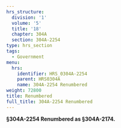 ```yaml
---
hrs_structure:
  division: '1'
  volume: '5'
  title: '18'
  chapter: 304A
  section: 304A-2254
type: hrs_section
tags:
  - Government
menu:
  hrs:
    identifier: HRS_0304A-2254
    parent: HRS0304A
    name: 304A-2254 Renumbered
weight: 72800
title: Renumbered
full_title: 304A-2254 Renumbered
---
```

**§304A-2254 Renumbered as §304A-2174.**